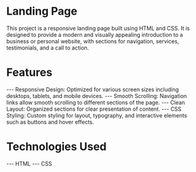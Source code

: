 # Landing Page

This project is a responsive landing page built using HTML and CSS. It is designed to provide a modern and visually appealing introduction to a business or personal website, with sections for navigation, services, testimonials, and a call to action.

# Features

--- Responsive Design: Optimized for various screen sizes including desktops, tablets, and mobile devices.
--- Smooth Scrolling: Navigation links allow smooth scrolling to different sections of the page.
--- Clean Layout: Organized sections for clear presentation of content.
--- CSS Styling: Custom styling for layout, typography, and interactive elements such as buttons and hover effects.

# Technologies Used

--- HTML
--- CSS
